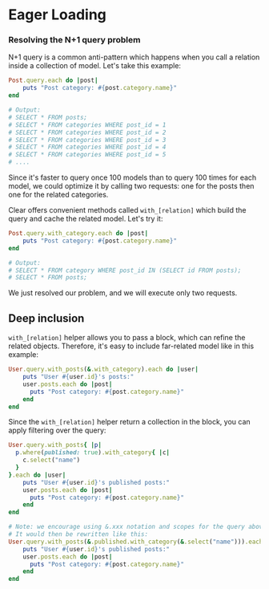 # Eager Loading

### Resolving the N+1 query problem

N+1 query is a common anti-pattern which happens when you call a relation inside a collection of model. Let's take this example:

```ruby
Post.query.each do |post|
    puts "Post category: #{post.category.name}" 
end

# Output:
# SELECT * FROM posts;
# SELECT * FROM categories WHERE post_id = 1
# SELECT * FROM categories WHERE post_id = 2
# SELECT * FROM categories WHERE post_id = 3
# SELECT * FROM categories WHERE post_id = 4
# SELECT * FROM categories WHERE post_id = 5
# ....
```

Since it's  faster to query once 100 models than to query 100 times for each model, we could optimize it by calling two requests: one for the posts then one for the related categories.

Clear offers convenient methods called `with_[relation]` which build the query and cache the related model. Let's try it:

```ruby
Post.query.with_category.each do |post|
    puts "Post category: #{post.category.name}" 
end

# Output:
# SELECT * FROM category WHERE post_id IN (SELECT id FROM posts);
# SELECT * FROM posts;
```

We just resolved our problem, and we will execute only two requests.

## Deep inclusion

`with_[relation]` helper allows you to pass a block, which can refine the related objects. Therefore, it's easy to include far-related model like in this example:

```ruby
User.query.with_posts(&.with_category).each do |user|
    puts "User #{user.id}'s posts:"
    user.posts.each do |post|
      puts "Post category: #{post.category.name}"
    end
end
```

Since the `with_[relation]` helper return a collection in the block, you can apply filtering over the query:

```ruby
User.query.with_posts{ |p|  
  p.where(published: true).with_category{ |c| 
    c.select("name")
  } 
}.each do |user|
    puts "User #{user.id}'s published posts:"
    user.posts.each do |post|
      puts "Post category: #{post.category.name}"
    end
end

# Note: we encourage using &.xxx notation and scopes for the query above. 
# It would then be rewritten like this:
User.query.with_posts(&.published.with_category(&.select("name"))).each do |user|
    puts "User #{user.id}'s published posts:"
    user.posts.each do |post|
      puts "Post category: #{post.category.name}"
    end
end
```

